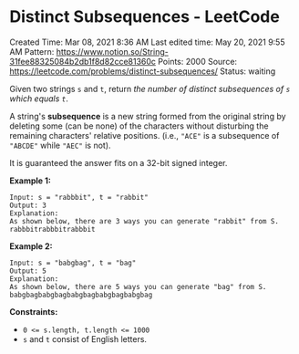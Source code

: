 # Distinct Subsequences - LeetCode

Created Time: Mar 08, 2021 8:36 AM
Last edited time: May 20, 2021 9:55 AM
Pattern: https://www.notion.so/String-31fee88325084b2db1f8d82cce81360c
Points: 2000
Source: https://leetcode.com/problems/distinct-subsequences/
Status: waiting

Given two strings `s` and `t`, return *the number of distinct subsequences of `s` which equals `t`*.

A string's **subsequence** is a new string formed from the original string by deleting some (can be none) of the characters without disturbing the remaining characters' relative positions. (i.e., `"ACE"` is a subsequence of `"ABCDE"` while `"AEC"` is not).

It is guaranteed the answer fits on a 32-bit signed integer.

**Example 1:**

```
Input: s = "rabbbit", t = "rabbit"
Output: 3
Explanation:
As shown below, there are 3 ways you can generate "rabbit" from S.
rabbbitrabbbitrabbbit
```

**Example 2:**

```
Input: s = "babgbag", t = "bag"
Output: 5
Explanation:
As shown below, there are 5 ways you can generate "bag" from S.
babgbagbabgbagbabgbagbabgbagbabgbag
```

**Constraints:**

- `0 <= s.length, t.length <= 1000`
- `s` and `t` consist of English letters.